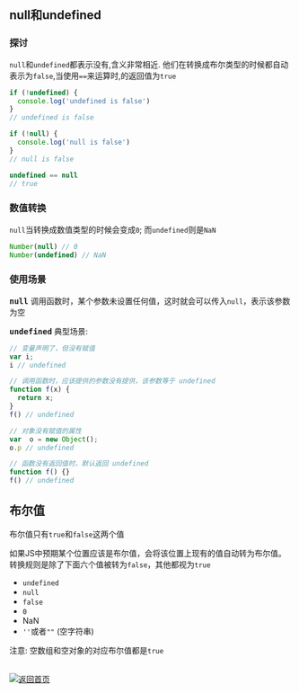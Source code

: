 ## null和undefined

### 探讨

`null`和`undefined`都表示没有,含义非常相近.
他们在转换成布尔类型的时候都自动表示为`false`,当使用`==`来运算时,的返回值为`true`
```js
if (!undefined) {
  console.log('undefined is false')
}
// undefined is false

if (!null) {
  console.log('null is false')
}
// null is false

undefined == null
// true
```

### 数值转换

`null`当转换成数值类型的时候会变成`0`;
而`undefined`则是`NaN`
```js
Number(null) // 0
Number(undefined) // NaN
```

### 使用场景

<samp><b>null</b></samp>
调用函数时，某个参数未设置任何值，这时就会可以传入`null`，表示该参数为空

<samp><b>undefined</b></samp>
典型场景:
```js
// 变量声明了，但没有赋值
var i;
i // undefined

// 调用函数时，应该提供的参数没有提供，该参数等于 undefined
function f(x) {
  return x;
}
f() // undefined

// 对象没有赋值的属性
var  o = new Object();
o.p // undefined

// 函数没有返回值时，默认返回 undefined
function f() {}
f() // undefined
```

## 布尔值

布尔值只有`true`和`false`这两个值

如果JS中预期某个位置应该是布尔值，会将该位置上现有的值自动转为布尔值。转换规则是除了下面六个值被转为`false`，其他都视为`true`

- `undefined`
- `null`
- `false`
- `0`
- NaN
- `''`或者`""` (空字符串)

注意: 空数组和空对象的对应布尔值都是`true`

<br>
<a href="../../README.md"><img src="https://img.shields.io/badge/-%E8%BF%94%E5%9B%9E%E9%A6%96%E9%A1%B5-grey" alt="返回首页"/></a>
